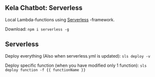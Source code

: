 Kela Chatbot: Serverless
------------------------

Local Lambda-functions using [Serverless](https://serverless.com/) -framework.

Download: `npm i serverless -g`

Serverless
----------

Deploy everything (Also when serverless.yml is updated): `sls deploy -v`

Deploy specific function (when you have modified only 1 function): `sls deploy function -f {{ functionName }}`



